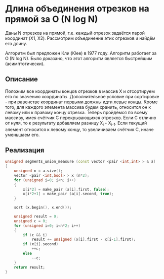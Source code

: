 # Длина объединения отрезков на прямой за O (N log N)

Даны N отрезков на прямой, т.е. каждый отрезок задаётся парой координат (X1, X2). Рассмотрим объединение этих отрезков и найдём его длину.

Алгоритм был предложен Кли (Klee) в 1977 году. Алгоритм работает за O (N log N). Было доказано, что этот алгоритм является быстрейшим (асимптотически).

## Описание

Положим все координаты концов отрезков в массив X и отсортируем его по значению координаты. Дополнительное условие при сортировке - при равенстве координат первыми должны идти левые концы. Кроме того, для каждого элемента массива будем хранить, относится он к левому или к правому концу отрезка. Теперь пройдёмся по всему массиву, имея счётчик C перекрывающихся отрезков. Если C отлично от нуля, то к результату добавляем разницу X<sub>i</sub> - X<sub>i-1</sub>. Если текущий элемент относится к левому концу, то увеличиваем счётчик C, иначе уменьшаем его.

## Реализация

<!--- TODO: specify code snippet id -->
``` cpp
unsigned segments_union_measure (const vector <pair <int,int> > & a)
{
    unsigned n = a.size();
    vector <pair <int,bool> > x (n*2);
    for (unsigned i=0; i<n; i++)
    {
        x[i*2] = make_pair (a[i].first, false);
        x[i*2+1] = make_pair (a[i].second, true);
    }

    sort (x.begin(), x.end());

    unsigned result = 0;
    unsigned c = 0;
    for (unsigned i=0; i<n*2; i++)
    {
        if (c && i)
            result += unsigned (x[i].first - x[i-1].first);
        if (x[i].second)
            ++c;
        else
            --c;
    }
    return result;
}
```
